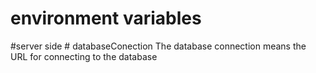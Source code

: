 # environment variables
  #server side
    # databaseConection
        The database connection means the URL for connecting to the database
  


 